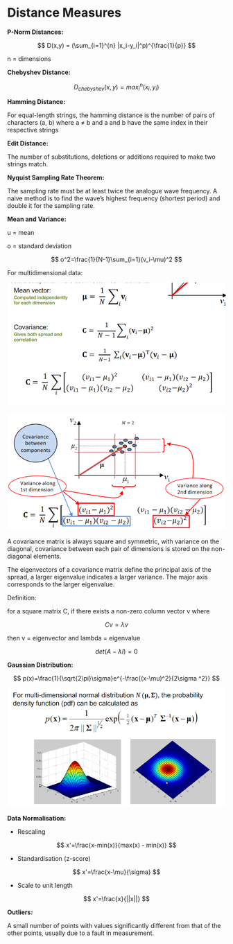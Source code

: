 # Distance Measures
**P-Norm Distances:**

$$ D(x,y) = (\sum_{i=1}^{n} |x_i-y_i|^p)^{\frac{1}{p}} $$

n = dimensions

**Chebyshev Distance:**

$$ D_{chebyshev}(x,y) = max_{i}^{n}(x_i, y_i) $$

**Hamming Distance:**

For equal-length strings, the hamming distance is the number of pairs of characters (a, b) where a ≠ b and a and b have the same index in their respective strings

**Edit Distance:**

The number of substitutions, deletions or additions required to make two strings match.

**Nyquist Sampling Rate Theorem:**

The sampling rate must be at least twice the analogue wave frequency. A naive method is to find the wave’s highest frequency (shortest period) and double it for the sampling rate.

**Mean and Variance:**

u = mean

o = standard deviation

$$ o^2=\frac{1}{N-1}\sum_{i=1}(v_i-\mu)^2 $$

For multidimensional data:

![Untitled](0bfa38b8_Untitled.png)

![Untitled](8fc6728e_Untitled.png)

A covariance matrix is always square and symmetric, with variance on the diagonal, covariance between each pair of dimensions is stored on the non-diagonal elements.

The eigenvectors of a covariance matrix define the principal axis of the spread, a larger eigenvalue indicates a larger variance. The major axis corresponds to the larger eigenvalue.

Definition:

for a square matrix C, if there exists a non-zero column vector v where

$$ Cv=\lambda v $$

then v = eigenvector and lambda = eigenvalue

$$ det(A-\lambda I)=0 $$

**Gaussian Distribution:**

$$ p(x)=\frac{1}{\sqrt{2\pi}\sigma}e^{-\frac{(x-\mu)^2}{2\sigma ^2}} $$

![Untitled](5a84e916_Untitled.png)

**Data Normalisation:**

- Rescaling 

$$ x'=\frac{x-min(x)}{max(x) - min(x)} $$

- Standardisation (z-score) 

$$ x'=\frac{x-\mu}{\sigma} $$

- Scale to unit length 

$$ x'=\frac{x}{||x||} $$

**Outliers:**

A small number of points with values significantly different from that of the other points, usually due to a fault in measurement.

<br/>

